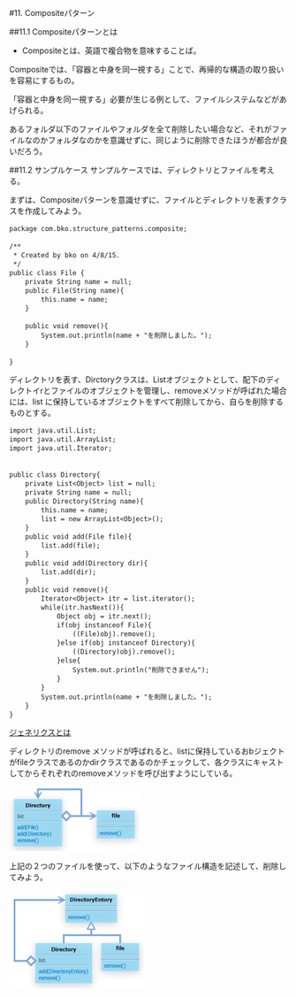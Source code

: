 #11. Compositeパターン

##11.1 Compositeパターンとは
- Compositeとは、英語で複合物を意味することば。

Compositeでは、「容器と中身を同一視する」ことで、再帰的な構造の取り扱いを容易にするもの。

「容器と中身を同一視する」必要が生じる例として、ファイルシステムなどがあげられる。

あるフォルダ以下のファイルやフォルダを全て削除したい場合など、それがファイルなのかフォルダなのかを意識せずに、同じように削除できたほうが都合が良いだろう。


##11.2 サンプルケース
サンプルケースでは、ディレクトリとファイルを考える。

まずは、Compositeパターンを意識せずに、ファイルとディレクトリを表すクラスを作成してみよう。

```
package com.bko.structure_patterns.composite;

/**
 * Created by bko on 4/8/15.
 */
public class File {
    private String name = null;
    public File(String name){
        this.name = name;
    }

    public void remove(){
        System.out.println(name + "を削除しました。");
    }

}

```

ディレクトリを表す、Dirctoryクラスは、Listオブジェクトとして、配下のディレクトイrとファイルのオブジェクトを管理し、removeメソッドが呼ばれた場合には、list に保持しているオブジェクトをすべて削除してから、自らを削除するものとする。


```
import java.util.List;
import java.util.ArrayList;
import java.util.Iterator;
 
 
public class Directory{
    private List<Object> list = null;
    private String name = null;
    public Directory(String name){
        this.name = name;
        list = new ArrayList<Object>();
    }
    public void add(File file){
        list.add(file);
    }
    public void add(Directory dir){
        list.add(dir);
    }
    public void remove(){
        Iterator<Object> itr = list.iterator();
        while(itr.hasNext()){
            Object obj = itr.next();
            if(obj instanceof File){
                ((File)obj).remove();
            }else if(obj instanceof Directory){
                ((Directory)obj).remove();
            }else{
                System.out.println("削除できません");
            }
        }
        System.out.println(name + "を削除しました。");
    }
}
```
[ジェネリクスとは](./generics.md)

ディレクトリのremove メソッドが呼ばれると、listに保持しているおbジェクトがfileクラスであるのかdirクラスであるのかチェックして、各クラスにキャストしてからそれぞれのremoveメソッドを呼び出すようにしている。

![composite1](../img/composite/composite1.gif)

 上記の２つのファイルを使って、以下のようなファイル構造を記述して、削除してみよう。

![composite2](../img/composite/composite2.gif)




```

```